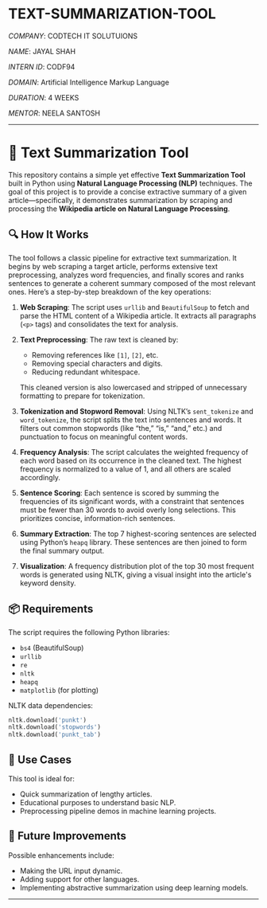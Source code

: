 # TEXT-SUMMARIZATION-TOOL

*COMPANY*: CODTECH IT SOLUTUIONS

*NAME*: JAYAL SHAH

*INTERN ID*: CODF94

*DOMAIN*: Artificial Intelligence Markup Language

*DURATION*: 4 WEEKS

*MENTOR*: NEELA SANTOSH



---

# 🧠 Text Summarization Tool

This repository contains a simple yet effective **Text Summarization Tool** built in Python using **Natural Language Processing (NLP)** techniques. The goal of this project is to provide a concise extractive summary of a given article—specifically, it demonstrates summarization by scraping and processing the **Wikipedia article on Natural Language Processing**.

## 🔍 How It Works

The tool follows a classic pipeline for extractive text summarization. It begins by web scraping a target article, performs extensive text preprocessing, analyzes word frequencies, and finally scores and ranks sentences to generate a coherent summary composed of the most relevant ones. Here’s a step-by-step breakdown of the key operations:

1. **Web Scraping**:
   The script uses `urllib` and `BeautifulSoup` to fetch and parse the HTML content of a Wikipedia article. It extracts all paragraphs (`<p>` tags) and consolidates the text for analysis.

2. **Text Preprocessing**:
   The raw text is cleaned by:

   * Removing references like `[1]`, `[2]`, etc.
   * Removing special characters and digits.
   * Reducing redundant whitespace.

   This cleaned version is also lowercased and stripped of unnecessary formatting to prepare for tokenization.

3. **Tokenization and Stopword Removal**:
   Using NLTK’s `sent_tokenize` and `word_tokenize`, the script splits the text into sentences and words. It filters out common stopwords (like “the,” “is,” “and,” etc.) and punctuation to focus on meaningful content words.

4. **Frequency Analysis**:
   The script calculates the weighted frequency of each word based on its occurrence in the cleaned text. The highest frequency is normalized to a value of 1, and all others are scaled accordingly.

5. **Sentence Scoring**:
   Each sentence is scored by summing the frequencies of its significant words, with a constraint that sentences must be fewer than 30 words to avoid overly long selections. This prioritizes concise, information-rich sentences.

6. **Summary Extraction**:
   The top 7 highest-scoring sentences are selected using Python’s `heapq` library. These sentences are then joined to form the final summary output.

7. **Visualization**:
   A frequency distribution plot of the top 30 most frequent words is generated using NLTK, giving a visual insight into the article's keyword density.

## 📦 Requirements

The script requires the following Python libraries:

* `bs4` (BeautifulSoup)
* `urllib`
* `re`
* `nltk`
* `heapq`
* `matplotlib` (for plotting)

NLTK data dependencies:

```python
nltk.download('punkt')
nltk.download('stopwords')
nltk.download('punkt_tab')
```

## 🎯 Use Cases

This tool is ideal for:

* Quick summarization of lengthy articles.
* Educational purposes to understand basic NLP.
* Preprocessing pipeline demos in machine learning projects.

## 🚀 Future Improvements

Possible enhancements include:

* Making the URL input dynamic.
* Adding support for other languages.
* Implementing abstractive summarization using deep learning models.

---

